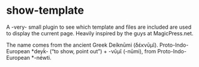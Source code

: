 # show-template

A -very- small plugin to see which template and files are included are used to display the current page. Heavily inspired by the guys at MagicPress.net.

The name comes from the ancient Greek Deíknūmi (δέκνῡμῐ). Proto-Indo-European *deyḱ- (“to show, point out”) +‎ -νῡμῐ (-nūmi), from Proto-Indo-European *-néwti.
